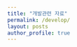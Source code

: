 ```yaml
---
title: "개발관련 자료"
permalink: /develop/
layout: posts
author_profile: true
---
```

<!--stackedit_data:
eyJoaXN0b3J5IjpbLTExMTIxOTEwMDZdfQ==
-->